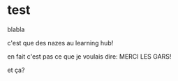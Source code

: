 # test
blabla

c'est que des nazes au learning hub!

en fait c'est pas ce que je voulais dire: MERCI LES GARS!

et ça?
